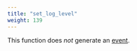 ```yaml
---
title: "set_log_level"
weight: 139
---
```


This function does *not* generate an [event](../../overview/events).
